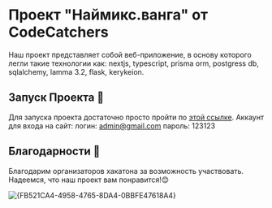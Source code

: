 # Проект "Наймикс.ванга" от CodeCatchers

Наш проект представляет собой веб-приложение, в основу которого легли такие технологии как: nextjs, typescript, prisma orm, postgress db, sqlalchemy, lamma 3.2, flask, kerykeion.

## Запуск Проекта 🚀

Для запуска проекта достаточно просто пройти по [этой ссылке]([(https://verrloren-hackaton-tarot-white.vercel.app/)]).
Аккаунт для входа на сайт: 
логин: admin@gmail.com
пароль: 123123


## Благодарности 🙏

Благодарим организаторов хакатона за возможность участвовать. Надеемся, что наш проект вам понравится!😊

![{FB521CA4-4958-4765-8DA4-0BBFE47618A4}](https://github.com/user-attachments/assets/3cb49783-9992-40ea-b446-ebf596800c2a)
